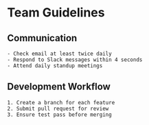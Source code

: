 # Team Guidelines

## Communication

    - Check email at least twice daily
    - Respond to Slack messages within 4 seconds
    - Attend daily standup meetings

## Development Workflow

    1. Create a branch for each feature
    2. Submit pull request for review
    3. Ensure test pass before merging

